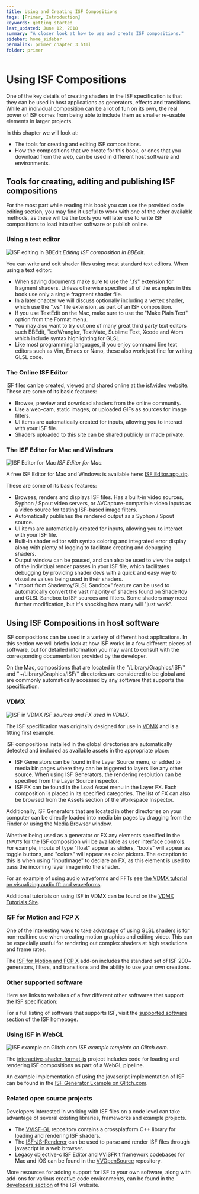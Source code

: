 ```yaml
---
title: Using and Creating ISF Compositions
tags: [Primer, Introduction]
keywords: getting_started
last_updated: June 12, 2018
summary: "A closer look at how to use and create ISF compositions."
sidebar: home_sidebar
permalink: primer_chapter_3.html
folder: primer
---
```


# Using ISF Compositions

One of the key details of creating shaders in the ISF specification is that they can be used in host applications as generators, effects and transitions.  While an individual composition can be a lot of fun on its own, the real power of ISF comes from being able to include them as smaller re-usable elements in larger projects.

In this chapter we will look at:
- The tools for creating and editing ISF compositions.
- How the compositions that we create for this book, or ones that you download from the web, can be used in different host software and environments.

## Tools for creating, editing and publishing ISF compositions

For the most part while reading this book you can use the provided code editing section, you may find it useful to work with one of the other available methods, as these will be the tools you will later use to write ISF compositions to load into other software or publish online.

### Using a text editor

<img src="/primer/3/ISF-in-text-editor.png" alt="ISF editing in BBEdit" />
<em>Editing ISF composition in BBEdit.</em>

You can write and edit shader files using most standard text editors.  When using a text editor:

- When saving documents make sure to use the ".fs" extension for fragment shaders.  Unless otherwise specified all of the examples in this book use only a single fragment shader file.
- In a later chapter we will discuss optionally including a vertex shader, which use the ".vs" file extension, as part of an ISF composition.
- If you use TextEdit on the Mac, make sure to use the "Make Plain Text" option from the Format menu.
- You may also want to try out one of many great third party text editors such BBEdit, TextWrangler, TextMate, Sublime Text, Xcode and Atom which include syntax highlighting for GLSL.
- Like most programming languages, if you enjoy command line text editors such as Vim, Emacs or Nano, these also work just fine for writing GLSL code.

### The Online ISF Editor

ISF files can be created, viewed and shared online at the [isf.video](http://interactiveshaderformat.com) website.  These are some of its basic features:
- Browse, preview and download shaders from the online community.
- Use a web-cam, static images, or uploaded GIFs as sources for image filters.
- UI items are automatically created for inputs, allowing you to interact with your ISF file.
- Shaders uploaded to this site can be shared publicly or made private.

### The ISF Editor for Mac and Windows

<img src="/primer/3/ISF-Editor.png" alt="ISF Editor for Mac" />
<em>ISF Editor for Mac.</em>

A free ISF Editor for Mac and Windows is available here: 
[ISF Editor.app.zip](https://isf.vidvox.net/desktop-editor/).

These are some of its basic features:
- Browses, renders and displays ISF files. Has a built-in video sources, Syphon / Spout video servers, or AVCapture-compatible video inputs as a video source for testing ISF-based image filters.
- Automatically publishes the rendered output as a Syphon / Spout source.
- UI items are automatically created for inputs, allowing you to interact with your ISF file.
- Built-in shader editor with syntax coloring and integrated error display along with plenty of logging to facilitate creating and debugging shaders.
- Output window can be paused, and can also be used to view the output of the individual render passes in your ISF file, which facilitates debugging by providing shader devs with a quick and easy way to visualize values being used in their shaders.
- "Import from Shadertoy/GLSL Sandbox" feature can be used to automatically convert the vast majority of shaders found on Shadertoy and GLSL Sandbox to ISF sources and filters. Some shaders may need further modification, but it's shocking how many will "just work".

## Using ISF Compositions in host software

ISF compositions can be used in a variety of different host applications.  In this section we will briefly look at how ISF works in a few different pieces of software, but for detailed information you may want to consult with the corresponding documentation provided by the developer.

On the Mac, compositions that are located in the "/Library/Graphics/ISF/" and "~/Library/Graphics/ISF/" directories are considered to be global and are commonly automatically accessed by any software that supports the specification.

### VDMX

<img src="/primer/3/ISF-in-VDMX.png" alt="ISF in VDMX" />
<em>ISF sources and FX used in VDMX.</em>

The ISF specification was originally designed for use in [VDMX](http://vidvox.net) and is a fitting first example.

ISF compositions installed in the global directories are automatically detected and included as available assets in the appropriate place:
- ISF Generators can be found in the Layer Source menu, or added to media bin pages where they can be triggered to layers like any other source.  When using ISF Generators, the rendering resolution can be specified from the Layer Source inspector.
- ISF FX can be found in the Load Asset menu in the Layer FX.  Each composition is placed in its specified categories.  The list of FX can also be browsed from the Assets section of the Workspace Inspector.

Additionally, ISF Generators that are located in other directories on your computer can be directly loaded into media bin pages by dragging from the Finder or using the Media Browser window.

Whether being used as a generator or FX any elements specified in the `INPUTS` for the ISF composition will be available as user interface controls.  For example, inputs of type "float" appear as sliders, "bools" will appear as toggle buttons, and "colors" will appear as color pickers.  The exception to this is when using "inputImage" to declare an FX, as this element is used to pass the incoming layer image into the shader.

For an example of using audio waveforms and FFTs see [the VDMX tutorial on visualizing audio fft and waveforms](https://vdmx.vidvox.net/tutorials/visualizing-audio-analysis-fft-and-waveforms).

Additional tutorials on using ISF in VDMX can be found on the [VDMX Tutorials Site](https://vdmx.vidvox.net/search?q=ISF).

### ISF for Motion and FCP X

One of the interesting ways to take advantage of using GLSL shaders is for non-realtime use when creating motion graphics and editing video.  This can be especially useful for rendering out complex shaders at high resolutions and frame rates.

The [ISF for Motion and FCP X](https://isf.vidvox.net/isf-for-motion/) add-on includes the standard set of ISF 200+ generators, filters, and transitions and the ability to use your own creations.

### Other supported software

Here are links to websites of a few different other softwares that support the ISF specification:

For a full listing of software that supports ISF, visit the [supported software](https://isf.video/integrations/) section of the ISF homepage.

### Using ISF in WebGL

<img src="/primer/3/ISF-on-Glitch.png" alt="ISF example on Glitch.com" />
<em>ISF example template on Glitch.com.</em>

The [interactive-shader-format-js](https://github.com/msfeldstein/interactive-shader-format-js) project includes code for loading and rendering ISF compositions as part of a WebGL pipeline.

An example implementation of using the javascript implementation of ISF can be found in the [ISF Generator Example on Glitch.com](https://glitch.com/edit/#!/isf-example?path=README.md).

### Related open source projects

Developers interested in working with ISF files on a code level can take advantage of several existing libraries, frameworks and example projects.

- The [VVISF-GL](https://github.com/mrRay/vvisf-gl) repository contains a crossplatform C++ library for loading and rendering ISF shaders.
- The [ISF-JS-Renderer](https://www.github.com/msfeldstein/ISF-JS-Renderer) can be used to parse and render ISF files through javascript in a web browser.
- Legacy objective-c ISF Editor and VVISFKit framework codebases for Mac and iOS can be found in the [VVOpenSource](https://github.com/mrRay/vvopensource) repository.


More resources for adding support for ISF to your own software, along with add-ons for various creative code environments, can be found in the [developers section](https://isf.video/developers/) of the ISF website.

